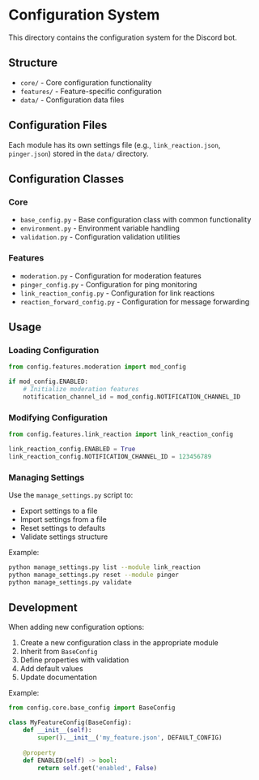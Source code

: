 # Configuration System

This directory contains the configuration system for the Discord bot.

## Structure

- `core/` - Core configuration functionality
- `features/` - Feature-specific configuration
- `data/` - Configuration data files

## Configuration Files

Each module has its own settings file (e.g., `link_reaction.json`, `pinger.json`) stored in the `data/` directory.

## Configuration Classes

### Core

- `base_config.py` - Base configuration class with common functionality
- `environment.py` - Environment variable handling
- `validation.py` - Configuration validation utilities

### Features

- `moderation.py` - Configuration for moderation features
- `pinger_config.py` - Configuration for ping monitoring
- `link_reaction_config.py` - Configuration for link reactions
- `reaction_forward_config.py` - Configuration for message forwarding

## Usage

### Loading Configuration

```python
from config.features.moderation import mod_config

if mod_config.ENABLED:
    # Initialize moderation features
    notification_channel_id = mod_config.NOTIFICATION_CHANNEL_ID
```

### Modifying Configuration

```python
from config.features.link_reaction import link_reaction_config

link_reaction_config.ENABLED = True
link_reaction_config.NOTIFICATION_CHANNEL_ID = 123456789
```

### Managing Settings

Use the `manage_settings.py` script to:
- Export settings to a file
- Import settings from a file
- Reset settings to defaults
- Validate settings structure

Example:
```bash
python manage_settings.py list --module link_reaction
python manage_settings.py reset --module pinger
python manage_settings.py validate
```

## Development

When adding new configuration options:

1. Create a new configuration class in the appropriate module
2. Inherit from `BaseConfig`
3. Define properties with validation
4. Add default values
5. Update documentation

Example:
```python
from config.core.base_config import BaseConfig

class MyFeatureConfig(BaseConfig):
    def __init__(self):
        super().__init__('my_feature.json', DEFAULT_CONFIG)
        
    @property
    def ENABLED(self) -> bool:
        return self.get('enabled', False)
``` 